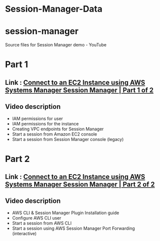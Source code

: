 # Session-Manager-Data

# session-manager
Source files for Session Manager demo - YouTube

# Part 1 

## Link : [Connect to an EC2 Instance using AWS Systems Manager Session Manager | Part 1 of 2](https://youtu.be/Ybl0rw3wz10)
## Video description

 - IAM permissions for user 
 - IAM permissions for the instance
 - Creating VPC endpoints for Session Manager
 - Start a session from Amazon EC2 console
 - Start a session from Session Manager console (legacy)

# Part 2 

## Link : [Connect to an EC2 Instance using AWS Systems Manager Session Manager | Part 2 of 2](https://youtu.be/KpgvbDMGbcs)
## Video description

 - AWS CLI & Session Manager Plugin Installation guide
 - Configure AWS CLI user
 - Start a session from AWS CLI 
 - Start a session using AWS Session Manager Port Forwarding (interactive)   




